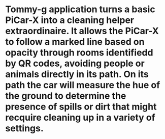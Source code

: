 # Tommy-g application turns a basic PiCar-X into a cleaning helper extraordinaire. It allows the PiCar-X to follow a marked line based on opacity through rooms identifiedd by QR codes, avoiding people or animals directly in its path. On its path the car will measure the hue of the ground to determine the presence of spills or dirt that might recquire cleaning up in a variety of settings.

